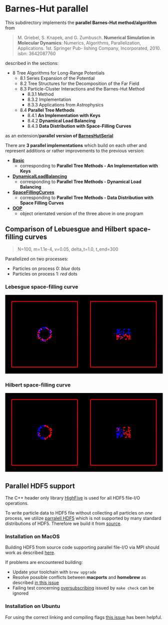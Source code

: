 # Barnes-Hut parallel

This subdirectory implements the **parallel Barnes-Hut method/algorithm** from 

> M. Griebel, S. Knapek, and G. Zumbusch. **Numerical Simulation in Molecular Dynamics**: Numerics, Algorithms, Parallelization, Applications. 1st. Springer Pub- lishing Company, Incorporated, 2010. isbn: 3642087760

described in the sections:

* 8 Tree Algorithms for Long-Range Potentials 
	* 8.1 Series Expansion of the Potential 
	* 8.2 Tree Structures for the Decomposition of the Far Field 
	* 8.3 Particle-Cluster Interactions and the Barnes-Hut Method 
		* 8.3.1 Method 
		* 8.3.2 Implementation
		* 8.3.3 Applications from Astrophysics
	* 8.4 **Parallel Tree Methods**
		* 8.4.1 **An Implementation with Keys** 
		* 8.4.2 **Dynamical Load Balancing** 
		* 8.4.3 **Data Distribution with Space-Filling Curves**

as an extension/**parallel version of [BarnesHutSerial](../BarnesHutSerial/)**
	
There are **3 parallel implementations** which build on each other and represent additions or rather improvements to the previous version:

* **[Basic](Basic/)** 
	* corresponding to **Parallel Tree Methods - An Implementation with Keys**
* **[DynamicalLoadBalancing](DynamicalLoadBalancing/)** 
	* corresponding to **Parallel Tree Methods - Dynamical Load Balancing**
* **[SpaceFillingCurves](SpaceFillingCurves/)** 
	* corresponding to **Parallel Tree Methods - Data Distribution with Space Filling Curves**
* **[OOP](OOP/)**
	* object orientated version of the three above in one program 

## Comparison of Lebuesgue and Hilbert space-filling curves

> N=100, m=1.1e-4, v=0.05, delta\_t=1.0, t\_end=300

Parallelized on two processes:

* Particles on process 0: *blue* dots 
* Particles on process 1: *red* dots

### Lebesgue space-filling curve
![](DynamicalLoadBalancing/N100m1_1e-4v0_05.gif)

### Hilbert space-filling curve
![](SpaceFillingCurves/N100m1_1e-4v0_05.gif)

## Parallel HDF5 support

The C++ header only library [HighFive](https://github.com/BlueBrain/HighFive) is used for all HDF5 file-I/O operations.

To write particle data to HDF5 file without collecting all particles on *one* process, we utilize [parralell HDF5](https://support.hdfgroup.org/HDF5/PHDF5/) which is not supported by many standard distributions of HDF5. Therefore we build it from [source](https://www.hdfgroup.org/downloads/hdf5/source-code/).

### Installation on MacOS

Building HDF5 from source code supporting parallel file-I/O via MPI should work as described [here](https://gist.github.com/kentwait/280aa20e9d8f2c8737b2bec4a49b7c92).

If problems are encountered building:

* Update your toolchain with ```brew upgrade```
* Resolve possible conflicts between **macports** and **homebrew** as described [in this issue](https://github.com/pyenv/pyenv/issues/1267#issue-comment-box)
* Failing test concerning [oversubscribing](https://www.open-mpi.org/faq/?category=running#oversubscribing) issued by ```make check``` can be ignored 

### Installation on Ubuntu

For using the correct linking and compiling flags [this issue](https://github.com/BlueBrain/HighFive/issues/350#issue-comment-box) has been helpful.




